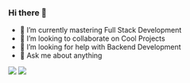 ### Hi there 👋

<!-- - 🔭 I’m currently working on ... -->
- 🌱 I’m currently mastering Full Stack Development
- 👯 I’m looking to collaborate on Cool Projects
- 🤔 I’m looking for help with Backend Development
- 💬 Ask me about anything
<!-- - 📫 How to reach me:[LinkedIn](url)
- ⚡ Fun fact:  -->

<img src="https://img.shields.io/badge/dialogflow-FF9800?style=for-the-badge&logo=dialogflow&logoColor=white" />

<img src="https://img.shields.io/badge/dev.to-0A0A0A?style=for-the-badge&logo=devdotto&logoColor=white" />

